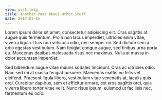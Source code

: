 ```yaml
---
view: post.twig
title: Another Post About Other Stuff
date: 2017-02-05
---
```


Lorem ipsum dolor sit amet, consectetur adipiscing elit. Cras sagittis at augue quis fermentum. Proin non lacus imperdiet, ultricies enim vitae, viverra ligula. Duis non vehicula odio, nec semper mi. Sed dictum sem a odio egestas vestibulum. Nam feugiat congue augue, sed finibus urna porta eu. Maecenas dapibus malesuada risus nec maximus. Nulla at massa in dolor accumsan imperdiet.

Sed bibendum augue vitae mauris sodales tincidunt. Cras ac ultricies odio. Nam sed mi at massa feugiat posuere. Maecenas mattis eu felis vel eleifend. Praesent ligula libero, vestibulum vitae venenatis at, iaculis quis orci. Curabitur dapibus, sem et efficitur ornare, est eros sagittis orci, quis viverra libero tortor vitae velit. Nunc risus ipsum, euismod ut facilisis nec, fermentum eu odio.

